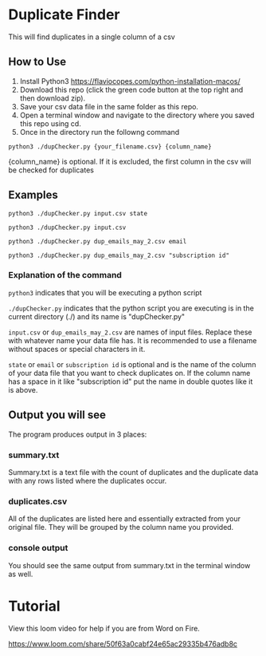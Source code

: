 # Duplicate Finder

This will find duplicates in a single column of a csv

## How to Use

1. Install Python3 https://flaviocopes.com/python-installation-macos/
2. Download this repo (click the green code button at the top right and then download zip).
3. Save your csv data file in the same folder as this repo.
4. Open a terminal window and navigate to the directory where you saved this repo using cd.
5. Once in the directory run the followng command

``python3 ./dupChecker.py {your_filename.csv} {column_name}``

 {column_name} is optional. If it is excluded, the first column in the csv will be checked for duplicates

## Examples
``python3 ./dupChecker.py input.csv state``

``python3 ./dupChecker.py input.csv``

``python3 ./dupChecker.py dup_emails_may_2.csv email``

``python3 ./dupChecker.py dup_emails_may_2.csv "subscription id"``

### Explanation of the command
``python3`` indicates that you will be executing a python script

``./dupChecker.py`` indicates that the python script you are executing is in the current directory (./) and its name is "dupChecker.py"

``input.csv`` or ``dup_emails_may_2.csv`` are names of input files. Replace these with whatever name your data file has. It is recommended to use a filename without spaces or special characters in it.

``state`` or ``email`` or ``subscription id`` is optional and is the name of the column of your data file that you want to check duplicates on. If the column name has a space in it like "subscription id" put the name in double quotes like it is above.

## Output you will see

The program produces output in 3 places:

### summary.txt

Summary.txt is a text file with the count of duplicates and the duplicate data with any rows listed where the duplicates occur.

### duplicates.csv

All of the duplicates are listed here and essentially extracted from your original file. They will be grouped by the column name you provided.

### console output

You should see the same output from summary.txt in the terminal window as well.


# Tutorial

View this loom video for help if you are from Word on Fire.

https://www.loom.com/share/50f63a0cabf24e65ac29335b476adb8c 